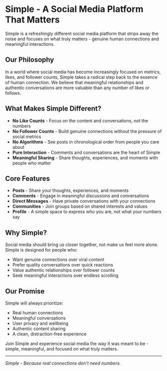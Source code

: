 # Simple - A Social Media Platform That Matters

Simple is a refreshingly different social media platform that strips away the noise and focuses on what truly matters - genuine human connections and meaningful interactions.

## Our Philosophy

In a world where social media has become increasingly focused on metrics, likes, and follower counts, Simple takes a radical step back to the essence of human connection. We believe that meaningful relationships and authentic conversations are more valuable than any number of likes or follows.

## What Makes Simple Different?

- **No Like Counts** - Focus on the content and conversations, not the numbers
- **No Follower Counts** - Build genuine connections without the pressure of social metrics
- **No Algorithms** - See posts in chronological order from people you care about
- **Pure Interaction** - Comments and conversations are the heart of Simple
- **Meaningful Sharing** - Share thoughts, experiences, and moments with people who matter

## Core Features

- **Posts** - Share your thoughts, experiences, and moments
- **Comments** - Engage in meaningful discussions and conversations
- **Direct Messages** - Have private conversations with your connections
- **Communities** - Join groups based on shared interests and values
- **Profile** - A simple space to express who you are, not what your numbers say

## Why Simple?

Social media should bring us closer together, not make us feel more alone. Simple is designed for people who:
- Want genuine connections over viral content
- Prefer quality conversations over quick reactions
- Value authentic relationships over follower counts
- Seek meaningful interactions over endless scrolling

## Our Promise

Simple will always prioritize:
- Real human connections
- Meaningful conversations
- User privacy and wellbeing
- Authentic content sharing
- A clean, distraction-free experience

Join Simple and experience social media the way it was meant to be - simple, meaningful, and focused on what truly matters.

---

*Simple - Because real connections don't need numbers.* 